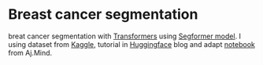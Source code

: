# Breast cancer segmentation
breat cancer segmentation with [Transformers](https://huggingface.co/docs/transformers/index) using [Segformer model](https://huggingface.co/docs/transformers/model_doc/segformer). I using dataset from [Kaggle](https://www.kaggle.com/datasets/aryashah2k/breast-ultrasound-images-dataset), tutorial in [Huggingface](https://huggingface.co/blog/fine-tune-segformer) blog and adapt [notebook](https://github.com/biodatlab/community-notebooks/tree/main/breast_cancer_segmentation) from Aj.Mind.
